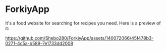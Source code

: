 # ForkiyApp
It's a food website for searching for recipes you need.
Here is a preview of it:


https://github.com/Shebo280/ForkiyApp/assets/140072066/45f478b3-0271-4c5a-b589-7e1733dd2008

